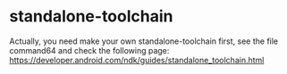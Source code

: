 # standalone-toolchain
Actually, you need make your own standalone-toolchain first, see the file command64 and check the following page:
https://developer.android.com/ndk/guides/standalone_toolchain.html
